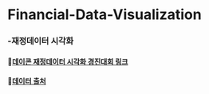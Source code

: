 # Financial-Data-Visualization
### -재정데이터 시각화
#### 🔗[데이콘 재정데이터 시각화 경진대회 링크](https://dacon.io/competitions/official/235767/overview/description)
#### 🔗[데이터 출처](https://www.openfiscaldata.go.kr/portal/main.do)
